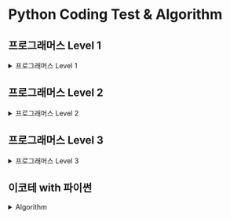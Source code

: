 # Python Coding Test & Algorithm

## 프로그래머스 Level 1

<details><summary>프로그래머스 Level 1</summary>
- 문자열 내 p와 y의 개수<br>
- 문자열 내림차순으로 배치하기<br>
- 문자열 다루기 기본<br>
- 서울에서 김서방 찾기<br>
- 문자열 내 마음대로 정렬하기<br>
- 소수 찾기<br>
- 수박수박수박수박수박수?<br>
- 두 정수의 사이의 합<br>
- 문자열을 정수로 바꾸기<br>
- 시저 암호<br>
- 약수의 합<br>
- 이상한 문자 만들기<br>
- 자릿수 더하기<br>
- 자연수 뒤집어 배열로 만들기<br>
- 정수 내림차순으로 배치하기<br>
- 정수 제곱근 판별<br>
- 제일 작은 수 제거하기<br>
- 최대공약수와 최소공배수<br>
- 콜라츠 추측<br>
- 평균 구하기<br>
- 하샤드 수<br>
- 핸드폰 번호 가리기<br>
- 행렬의 덧셈<br>
- x만큼 간격이 있는 n개의 숫자<br>
- 직사각형 별찍기<br>
- 나누어 떨어지는 숫자 배열<br>
- 같은 숫자는 싫어<br>
- [1차] 다트 게임<br>
- 가운데 글자 가져오기<br>
- [1차] 비밀지도<br>
- 부족한 금액 계산하기<br>
- 나머지가 1이 되는 수 찾기<br>
- 최소직사각형<br>
- 2016년<br>
- 두 개 뽑아서 더하기<br>
- 예산<br>
- 3진법 뒤집기<br>
- 약수의 개수와 덧셈<br>
- 실패율<br>
- 폰켓몬<br>
- 모의고사<br>
- K번째 수<br>
- 완주하지 못한 선수<br>
- 소수 만들기<br>
- 내적<br>
- 음양 더하기<br>
- 없는 숫자 더하기<br>
- 크레인 인형뽑기 게임<br>
- [카카오 인턴] 키패드 누루기<br>
- 숫자 문자열과 영단어<br>
- 신규 아이디 추천<br>
- 로또의 최고 순위와 최저 순위<br>
- 행렬의 곱셈<br>
- H-index<br>
- 위장<br>
</details>
    
## 프로그래머스 Level 2
<details><summary>프로그래머스 Level 2</summary>
- 문자열 압축<br>
- 오픈채팅방<br>
- 멀쩡한 사각형<br>
- 124 나라의 숫자<br>
- 기능개발<br>
- 더 맵게<br>
- 타깃 넘버<br>
- 짝지어 제거하기<br>
- 메뉴 리뉴얼<br>
- 전화번호 목록<br>
- 프린터<br>
- 가장 큰 수<br>
- 튜플<br>
- 괄호 변환<br>
- 소수 찾기<br>
- [카카오 인턴] 수식 최대화<br>
- 거리두기 확인하기<br>
- [1차] 뉴스 클러스터링<br>
- 조이스틱<br>
- 최대값과 최소값<br>
- 이진 변환 반복하기<br>
- JadenCase 문자열 만들기<br>
- 최솟값 만들기<br>
- 올바른 괄호<br>
- 숫자의 표현<br>
- 피보나치 수<br>
- 다음 큰 수<br>
- 카펫<br>
- 영어 끝말잇기<br>
- 구명보트<br>
- N개의 최소공배수<br>
- 예상 대진표
- 멀리 뛰기<br>
- 점프와 순간 이동<br>
- [1차]캐시<br>
</details>

## 프로그래머스 Level 3

<details><summary>프로그래머스 Level 3</summary>

- 네트워크(DFS)
- 여행경로(DFS)
- 입국심사(이분탐색)
- N-Queen(DFS)
</details>

## 이코테 with 파이썬

<details><summary>Algorithm</summary>
- 그리디(Greedy)
- 구현
</details>
